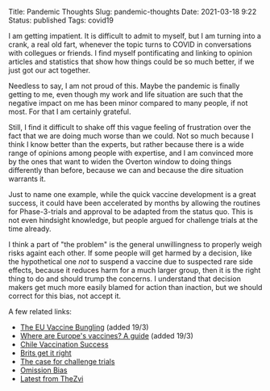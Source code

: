 Title: Pandemic Thoughts
Slug: pandemic-thoughts
Date: 2021-03-18 9:22
Status: published
Tags: covid19

I am getting impatient. It is difficult to admit to myself, but I am turning
into a crank, a real old fart, whenever the topic turns to COVID in
conversations with collegues or friends. I find myself pontificating and
linking to opinion articles and statistics that show how things could be so much
better, if we just got our act together.

Needless to say, I am not proud of this. Maybe the pandemic is finally getting
to me, even though my work and life situation are such that the negative impact
on me has been minor compared to many people, if not most. For that I am
certainly grateful.

Still, I find it difficult to shake off this vague feeling of frustration over
the fact that we are doing much worse than we could.  Not so much because I
think I know better than the experts, but rather because there is a wide
range of opinions among people with expertise, and I am convinced more by the
ones that want to widen the Overton window to doing things differently than
before, because we can and because the dire situation warrants it.

Just to name one example, while the quick vaccine development is a great success, it
could have been accelerated by months by allowing the routines for
Phase-3-trials and approval to be adapted from the status quo. This is not even
hindsight knowledge, but people argued for challenge trials at the time already.

I think a part of "the problem" is the general unwillingness to properly weigh risks
againt each other.  If some people will get harmed by a decision, like the hypothetical one
*not* to suspend a vaccine due to suspected rare side effects, because it
reduces harm for a much larger group, then it is the right thing to do and
should trump the concerns.  I understand that decision makers get much more easily
blamed for action than inaction, but we should correct for this bias, not accept it.


A few related links:

* [The EU Vaccine Bungling](https://marginalrevolution.com/marginalrevolution/2021/03/the-eu-vaccine-bungling.html) (added 19/3)
* [Where are Europe's vaccines? A guide](https://twitter.com/johanknorberg/status/1371778021892497408) (added 19/3)
* [Chile Vaccination Success](https://www.washingtonpost.com/world/2021/03/17/chile-vaccination-success/)
* [Brits get it right](https://marginalrevolution.com/marginalrevolution/2021/03/british-vaccine-efficiency.html)
* [The case for challenge trials](https://www.ama-assn.org/delivering-care/ethics/top-ethicist-makes-case-covid-19-vaccine-challenge-trials)
* [Omission Bias](https://en.wikipedia.org/wiki/Omission_bias)
* [Latest from TheZvi](https://thezvi.wordpress.com/2021/03/18/22454/)
